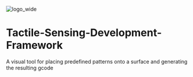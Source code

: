 ![logo_wide](https://user-images.githubusercontent.com/23581140/158681822-8e8d7d4c-c7d2-4ce0-a5e8-23d2a9a500a8.png)
# Tactile-Sensing-Development-Framework

A visual tool for placing predefined patterns onto a surface and generating the resulting gcode
